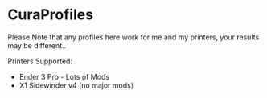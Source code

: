 # CuraProfiles
Please Note that any profiles here work for me and my printers, your results may be different..

Printers Supported:
- Ender 3 Pro - Lots of Mods
- X1 Sidewinder v4 (no major mods)

